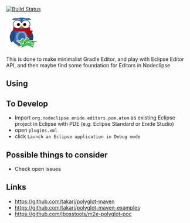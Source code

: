 
[![Build Status](https://secure.travis-ci.org/Enide/polyglot-maven-editors.png)](http://travis-ci.org/Enide/polyglot-maven-editors)

![](images/maven-owl-groovy.png)

This is done to make minimalist Gradle Editor,
and play with Eclipse Editor API,
and then maybe find some foundation for Editors in Nodeclipse


## Using


## To Develop

- Import `org.nodeclipse.enide.editors.pom.atom` as existing Eclipse project in Eclipse with PDE (e.g. Eclipse Standard or Enide Studio)
- open `plugins.xml`
- click `Launch an Eclipse application in Debug mode`

## Possible things to consider

- Check open issues
 
 ## Links
 
 - https://github.com/takari/polyglot-maven
 - https://github.com/takari/polyglot-maven-examples
 - https://github.com/jbosstools/m2e-polyglot-poc

